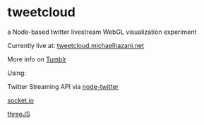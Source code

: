# tweetcloud
a Node-based twitter livestream WebGL visualization experiment

Currently live at: [tweetcloud.michaelhazani.net](http://tweetcloud.michaelhazani.net)

More info on [Tumblr](http://michaelhazani.net/post/123613911474/3-tweetcloud)


Using:

Twitter Streaming API via [node-twitter](http://www.npmjs.com/package/node-twitter)

[socket.io](http://www.npmjs.com/package/websocket.io)

[threeJS](http://threejs.org)
